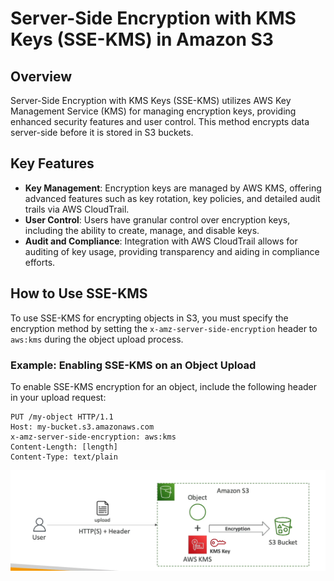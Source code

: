 # Server-Side Encryption with KMS Keys (SSE-KMS) in Amazon S3

## Overview
Server-Side Encryption with KMS Keys (SSE-KMS) utilizes AWS Key Management Service (KMS) for managing encryption keys, providing enhanced security features and user control. This method encrypts data server-side before it is stored in S3 buckets.

## Key Features
- **Key Management**: Encryption keys are managed by AWS KMS, offering advanced features such as key rotation, key policies, and detailed audit trails via AWS CloudTrail.
- **User Control**: Users have granular control over encryption keys, including the ability to create, manage, and disable keys.
- **Audit and Compliance**: Integration with AWS CloudTrail allows for auditing of key usage, providing transparency and aiding in compliance efforts.

## How to Use SSE-KMS
To use SSE-KMS for encrypting objects in S3, you must specify the encryption method by setting the `x-amz-server-side-encryption` header to `aws:kms` during the object upload process.

### Example: Enabling SSE-KMS on an Object Upload
To enable SSE-KMS encryption for an object, include the following header in your upload request:

```http
PUT /my-object HTTP/1.1
Host: my-bucket.s3.amazonaws.com
x-amz-server-side-encryption: aws:kms
Content-Length: [length]
Content-Type: text/plain
```

![Server-Side Encryption with KMS Keys](../resources/images/s3-encryption-sse-kms.png)